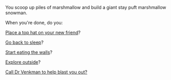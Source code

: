 You scoop up piles of marshmallow and build a giant stay puft marshmallow snowman.

When you're done, do you:

[Place a top hat on your new friend](./place-hat/place-hat.md)?

[Go back to sleep](../sleep/more-sleep/more-sleep.md)?

[Start eating the walls](../eating-walls/eating-marshmallows.md)?

[Explore outside](../explore-outside/explore-outside.md)?

[Call Dr Venkman to help blast you out?](./ghostbusters/where-is-my-proton-pack.md)

